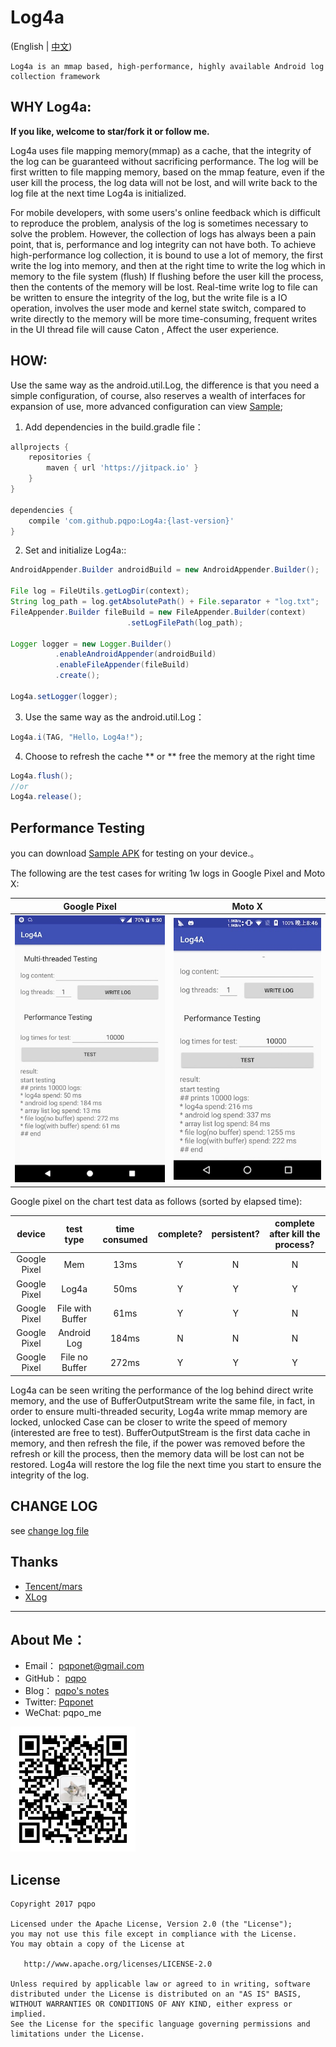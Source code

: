 # Log4a

(English | [中文](README_CN.md))

    Log4a is an mmap based, high-performance, highly available Android log collection framework

## WHY Log4a:

**If you like, welcome to star/fork it or follow me.**

Log4a uses file mapping memory(mmap) as a cache, that the integrity of the log can be guaranteed without sacrificing performance.
The log will be first written to file mapping memory, based on the mmap feature, even if the user kill the process, 
the log data will not be lost, and will write back to the log file at the next time Log4a is initialized.

For mobile developers, with some users's online feedback which is difficult to reproduce the problem, analysis of the log is sometimes necessary to solve the problem.
However, the collection of logs has always been a pain point, that is, performance and log integrity can not have both.
To achieve high-performance log collection, it is bound to use a lot of memory, the first write the log into memory, 
and then at the right time to write the log which in memory to the file system (flush)
If flushing before the user kill the process, then the contents of the memory will be lost.
Real-time write log to file can be written to ensure the integrity of the log, but the write file is a IO operation, 
involves the user mode and kernel state switch, compared to write directly to the memory will be more time-consuming, 
frequent writes in the UI thread file will cause Caton , Affect the user experience.

## HOW:

Use the same way as the android.util.Log, the difference is that you need a simple configuration, 
of course, also reserves a wealth of interfaces for expansion of use, 
more advanced configuration can view [Sample](https://github.com/pqpo/Log4a/blob/7d92dc4ad244c8af80d0c5ce6e02d7bff53277b8/app/src/main/java/me/pqpo/log4a/LogInit.java#L23);

1. Add dependencies in the build.gradle file：
```groovy
allprojects {
	repositories {
		maven { url 'https://jitpack.io' }
	}
}
	
dependencies {
    compile 'com.github.pqpo:Log4a:{last-version}'
}
```

2. Set and initialize Log4a::
```java
AndroidAppender.Builder androidBuild = new AndroidAppender.Builder();

File log = FileUtils.getLogDir(context);
String log_path = log.getAbsolutePath() + File.separator + "log.txt";
FileAppender.Builder fileBuild = new FileAppender.Builder(context)
                          .setLogFilePath(log_path);
                          
Logger logger = new Logger.Builder()
          .enableAndroidAppender(androidBuild)
          .enableFileAppender(fileBuild)
          .create();
          
Log4a.setLogger(logger);
```

3. Use the same way as the android.util.Log：
```java
Log4a.i(TAG, "Hello，Log4a!");
```

4. Choose to refresh the cache ** or ** free the memory at the right time 
```java
Log4a.flush();
//or
Log4a.release();
```

## Performance Testing

you can download [Sample APK](art/log4a_sample_v1.0.0.apk) for testing on your device.。

The following are the test cases for writing 1w logs in Google Pixel and Moto X:

|Google Pixel|Moto X|
|:---:|:---:|
|![](art/pixel1.jpg)|![](art/motox1.jpg)|

Google pixel on the chart test data as follows (sorted by elapsed time):

|device|test type|time consumed|complete?|persistent?|complete after kill the process?|
|:---:|:---:|:---:|:---:|:---:|:---:|
|Google Pixel|Mem|13ms|Y|N|N|
|Google Pixel|Log4a|50ms|Y|Y|Y|
|Google Pixel|File with Buffer|61ms|Y|Y|N|
|Google Pixel|Android Log|184ms|N|N|N|
|Google Pixel|File no Buffer|272ms|Y|Y|Y|

Log4a can be seen writing the performance of the log behind direct write memory, 
and the use of BufferOutputStream write the same file, in fact, in order to ensure multi-threaded security, 
Log4a write mmap memory are locked, unlocked Case can be closer to write the speed of memory (interested are free to test).
BufferOutputStream is the first data cache in memory, and then refresh the file, 
if the power was removed before the refresh or kill the process, 
then the memory data will be lost can not be restored. Log4a will restore the log file the next time you start to ensure the integrity of the log.

## CHANGE LOG

see [change log file](CHAGELOG.md)

## Thanks

- [Tencent/mars](https://github.com/Tencent/mars)
- [XLog](https://github.com/elvishew/xLog)

---

## About Me：

- Email：    pqponet@gmail.com
- GitHub：  [pqpo](https://github.com/pqpo)
- Blog：    [pqpo's notes](https://pqpo.me)
- Twitter: [Pqponet](https://twitter.com/Pqponet)
- WeChat: pqpo_me

<img src="art/qrcode_for_gh.jpg" width="200">

## License

    Copyright 2017 pqpo
    
    Licensed under the Apache License, Version 2.0 (the "License");
    you may not use this file except in compliance with the License.
    You may obtain a copy of the License at
    
       http://www.apache.org/licenses/LICENSE-2.0
    
    Unless required by applicable law or agreed to in writing, software
    distributed under the License is distributed on an "AS IS" BASIS,
    WITHOUT WARRANTIES OR CONDITIONS OF ANY KIND, either express or implied.
    See the License for the specific language governing permissions and
    limitations under the License.

